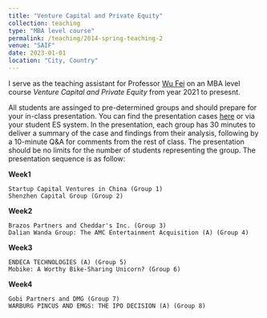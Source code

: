 ```yaml
---
title: "Venture Capital and Private Equity"
collection: teaching
type: "MBA level course"
permalink: /teaching/2014-spring-teaching-2
venue: "SAIF"
date: 2023-01-01
location: "City, Country"
---
```


I serve as the teaching assistant for Professor [Wu Fei](https://en.saif.sjtu.edu.cn/faculty-research/wu-fei) on an MBA level course _Venture Capital and Private Equity_ from year 2021 to presesnt.

All students are assinged to pre-determined groups and should prepare for your in-class presentation. You can find the presentation cases [here](https://github.com/thegreenflamingo/academicpages.github.io/raw/master/_teaching/VCPE%20class%20presentation%20courseware.rar) or via your student ES system. In the presentation, each group has 30 minutes to deliver a summary of the case and findings from their analysis, following by a 10-minute Q&A for comments from the rest of class. The presentation should be no limits for the number of students representing the group. The presentation sequence is as follow: 

**Week1**

    Startup Capital Ventures in China (Group 1)
    Shenzhen Capital Group (Group 2)
    
**Week2**

    Brazos Partners and Cheddar's Inc. (Group 3)
    Dalian Wanda Group: The AMC Entertainment Acquisition (A) (Group 4)
    
**Week3**

    ENDECA TECHNOLOGIES (A) (Group 5)
    Mobike: A Worthy Bike-Sharing Unicorn? (Group 6)
    
**Week4**

    Gobi Partners and DMG (Group 7)
    WARBURG PINCUS AND EMGS: THE IPO DECISION (A) (Group 8)
    
    
